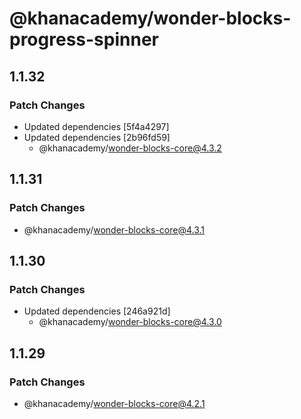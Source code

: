 # @khanacademy/wonder-blocks-progress-spinner

## 1.1.32

### Patch Changes

-   Updated dependencies [5f4a4297]
-   Updated dependencies [2b96fd59]
    -   @khanacademy/wonder-blocks-core@4.3.2

## 1.1.31

### Patch Changes

-   @khanacademy/wonder-blocks-core@4.3.1

## 1.1.30

### Patch Changes

-   Updated dependencies [246a921d]
    -   @khanacademy/wonder-blocks-core@4.3.0

## 1.1.29

### Patch Changes

-   @khanacademy/wonder-blocks-core@4.2.1
